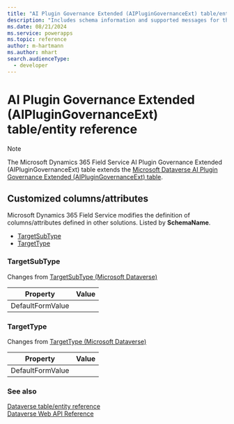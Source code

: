 ```yaml
---
title: "AI Plugin Governance Extended (AIPluginGovernanceExt) table/entity reference (Microsoft Dynamics 365 Field Service)"
description: "Includes schema information and supported messages for the AI Plugin Governance Extended (AIPluginGovernanceExt) table/entity with Microsoft Dynamics 365 Field Service."
ms.date: 08/21/2024
ms.service: powerapps
ms.topic: reference
author: m-hartmann
ms.author: mhart
search.audienceType: 
  - developer
---
```


# AI Plugin Governance Extended (AIPluginGovernanceExt) table/entity reference



> [!NOTE]
> The Microsoft Dynamics 365 Field Service AI Plugin Governance Extended (AIPluginGovernanceExt) table extends the [Microsoft Dataverse AI Plugin Governance Extended (AIPluginGovernanceExt) table](/power-apps/developer/data-platform/reference/entities/aiplugingovernanceext).



## Customized columns/attributes

Microsoft Dynamics 365 Field Service modifies the definition of columns/attributes defined in other solutions. Listed by **SchemaName**.

- [TargetSubType](#BKMK_TargetSubType)
- [TargetType](#BKMK_TargetType)

### <a name="BKMK_TargetSubType"></a> TargetSubType

Changes from [TargetSubType (Microsoft Dataverse)](/power-apps/developer/data-platform/reference/entities/aiplugingovernanceext#BKMK_TargetSubType)

|Property|Value|
|---|---|
|DefaultFormValue||


### <a name="BKMK_TargetType"></a> TargetType

Changes from [TargetType (Microsoft Dataverse)](/power-apps/developer/data-platform/reference/entities/aiplugingovernanceext#BKMK_TargetType)

|Property|Value|
|---|---|
|DefaultFormValue||




### See also

[Dataverse table/entity reference](../about-entity-reference.md)  
[Dataverse Web API Reference](/power-apps/developer/data-platform/webapi/reference/about)   

